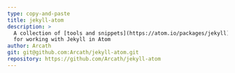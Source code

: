 ```yaml
---
type: copy-and-paste
title: jekyll-atom
description: >
  A collection of [tools and snippets](https://atom.io/packages/jekyll)
  for working with Jekyll in Atom
author: Arcath
git: git@github.com:Arcath/jekyll-atom.git
repository: https://github.com/Arcath/jekyll-atom
---
```

